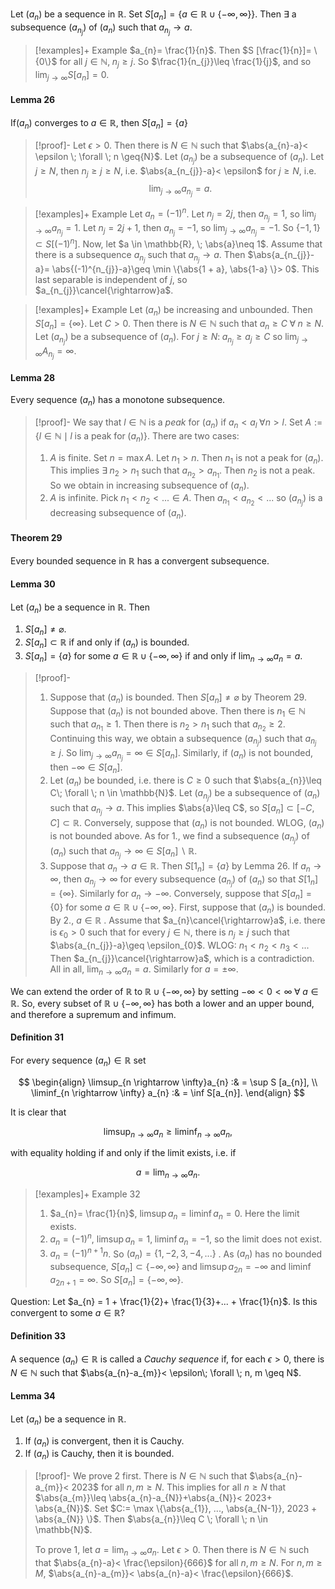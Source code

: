 Let $(a_{n})$ be a sequence in $\mathbb{R}$. Set $S [a_{n}]= \{a \in \mathbb{R}\cup \{-\infty, \infty \} \}$. Then $\exists$ a subsequence $(a_{n_{j}})$ of $(a_{n})$ such that $a_{n_{j}}\rightarrow a$.

> [!examples]+ Example
> $a_{n}= \frac{1}{n}$. Then $S [\frac{1}{n}]= \{0\}$ for all $j \in \mathbb{N}, \; n_{j}\geq j$. So $\frac{1}{n_{j}}\leq \frac{1}{j}$, and so $\lim_{j \rightarrow \infty}S [a_{n}]= 0$.

#### Lemma 26

If$(a_{n})$ converges to $a \in \mathbb{R}$, then $S [a_{n}]= \{a\}$

> [!proof]-
>  Let $\epsilon > 0$. Then there is $N \in \mathbb{N}$ such that $\abs{a_{n}-a}< \epsilon \; \forall \; n \geq{N}$. Let $(a_{n_{j}})$ be a subsequence of $(a_{n})$. Let $j \geq N$, then $n_{j}\geq j \geq N$, i.e. $\abs{a_{n_{j}}-a}< \epsilon$ for $j \geq{N}$, i.e. $$\lim_{j \rightarrow \infty}a_{n_{j}}= a.$$

> [!examples]+ Example
> Let $a_{n}= (-1)^{n}$.
> Let $n_{j}= 2j$, then $a_{n_{j}}= 1$, so $\lim_{j \rightarrow \infty}a_{n_{j}}= 1$.
> Let $n_{j}= 2j + 1$, then $a_{n_{j}} =-1$, so $\lim_{j \rightarrow \infty}a_{n_{j}}=-1$.
> So $\{-1, 1\}\subset S [(-1)^{n}]$.
> Now, let $a \in \mathbb{R}, \; \abs{a}\neq 1$. Assume that there is a subsequence $a_{n_{j}}$ such that $a_{n_{j}}\rightarrow a$. Then $\abs{a_{n_{j}}-a}= \abs{(-1)^{n_{j}}-a}\geq \min \{\abs{1 + a}, \abs{1-a} \}> 0$. This last separable is independent of $j$, so $a_{n_{j}}\cancel{\rightarrow}a$. 

> [!examples]+ Example
> Let $(a_{n})$ be increasing and unbounded. Then $S [a_{n}]= \{\infty \}$. Let $C > 0$. Then there is $N \in \mathbb{N}$ such that $a_{n}\geq C\; \forall \; n \geq N$. Let $(a_{n_{j}})$ be a subsequence of $(a_{n})$. For $j \geq N:\; a_{n_{j}}\geq a_{j}\geq C$ so $\lim_{j \rightarrow \infty}A_{n_{j}}= \infty$.

#### Lemma 28

Every sequence $(a_{n})$ has a monotone subsequence.

> [!proof]-
> We say that $l \in \mathbb{N}$ is a *peak*  for $(a_{n})$ if $a_{n}< a_{l}\; \forall n > l$.
> Set $A:= \{l \in \mathbb{N}\mid l\; \text{is a peak for}\; (a_{n}) \}$. There are two cases:
> 1. $A$ is finite. Set $n = \max A$. Let $n_{1}> n$. Then $n_{1}$ is not a peak for $(a_{n})$. This implies $\exists\; n_{2}> n_{1}$ such that $a_{n_{2}}> a_{n_{1}}$. Then $n_{2}$ is not a peak. So we obtain in increasing subsequence of $(a_{n})$.
> 2. $A$ is infinite. Pick $n_{1}< n_{2}<... \in A$. Then $a_{n_{1}}< a_{n_{2}}<...$ so $(a_{n_{j}})$ is a decreasing subsequence of $(a_{n})$.

#### Theorem 29

Every bounded sequence in $\mathbb{R}$ has a convergent subsequence.

#### Lemma 30

Let $(a_{n})$ be a sequence in $\mathbb{R}$. Then
1. $S [a_{n}]\neq \varnothing$.
2. $S [a_{n}]\subset \mathbb{R}$ if and only if $(a_{n})$ is bounded.
3. $S[a_{n}]= \{a\}$ for some $a \in \mathbb{R}\cup \{-\infty, \infty \}$ if and only if $\lim_{n \rightarrow \infty}a_{n}= a$.

> [!proof]-
> 1. Suppose that $(a_{n})$ is bounded. Then $S [a_{n}]\neq \varnothing$ by  Theorem 29. Suppose that $(a_{n})$ is not bounded above. Then there is $n_{1}\in \mathbb{N}$ such that $a_{n_{1}} \geq 1$. Then there is $n_{2}> n_{1}$ such that $a_{n_{2}}\geq 2$. Continuing this way, we obtain a subsequence $(a_{n_{j}})$ such that $a_{n_{j}}\geq j$. So $\lim_{j \rightarrow \infty}a_{n_{j}}= \infty\in S [a_{n}]$. Similarly, if $(a_{n})$ is not bounded, then $-\infty \in S [a_{n}]$.
> 2. Let $(a_{n})$ be bounded, i.e. there is $C \geq 0$ such that $\abs{a_{n}}\leq C\; \forall \; n \in \mathbb{N}$. Let $(a_{n_{j}})$ be a subsequence of $(a_{n})$ such that $a_{n_{j}}\rightarrow a$. This implies $\abs{a}\leq C$, so $S [a_{n}]\subset [-C, C]\subset \mathbb{R}$. Conversely, suppose that $(a_{n})$ is not bounded. WLOG, $(a_{n})$ is not bounded above. As for $1.$, we find a subsequence $(a_{n_{j}})$ of $(a_{n})$ such that $a_{n_{j}}\rightarrow \infty\in S [a_{n}]\smallsetminus \mathbb{R}$.
> 3. Suppose that $a_{n}\rightarrow a \in \mathbb{R}$. Then $S [1_{n}]= \{a \}$ by Lemma 26. If $a_{n}\rightarrow \infty$, then $a_{n_{j}}\rightarrow \infty$ for every subsequence $(a_{n_{j}})$ of $(a_{n})$ so that $S [1_{n}]=\{\infty\}$. Similarly for $a_{n}\rightarrow-\infty$. Conversely, suppose that $S [a_{n}]= \{0 \}$ for some $a \in \mathbb{R}\cup \{-\infty, \infty\}$. First, suppose that $(a_{n})$ is bounded. By $2.$,  $a \in \mathbb{R}$ . Assume that $a_{n}\cancel{\rightarrow}a$, i.e. there is $\epsilon_{0}> 0$ such that for every $j \in \mathbb{N}$, there is $n_{j}\geq j$ such that $\abs{a_{n_{j}}-a}\geq \epsilon_{0}$. WLOG: $n_{1}< n_{2}< n_{3}<...$ Then $a_{n_{j}}\cancel{\rightarrow}a$, which is a contradiction. All in all, $\lim_{n \rightarrow \infty}a_{n}= a$. Similarly for $a = \pm \infty$.

We can extend the order of $\mathbb{R}$ to $\mathbb{R}\cup \{-\infty, \infty\}$ by setting $-\infty < 0 < \infty\; \forall \; a \in \mathbb{R}$. So, every subset of $\mathbb{R}\cup \{-\infty, \infty\}$ has both a lower and an upper bound, and therefore a supremum and infimum.

#### Definition 31

For every sequence $(a_{n})\in \mathbb{R}$ set

$$
\begin{align}
\limsup_{n \rightarrow \infty}a_{n} :& = \sup S [a_{n}], \\
\liminf_{n \rightarrow \infty} a_{n} :& = \inf S[a_{n}].
\end{align}
$$

It is clear that

$$
\limsup_{n \rightarrow \infty} a_{n} \geq \liminf_{n \rightarrow \infty} a_{n},
$$

with equality holding if and only if the limit exists, i.e. if

$$
a = \lim_{n \rightarrow \infty}a_{n}.
$$

> [!examples]+ Example 32
> 1. $a_{n}= \frac{1}{n}$, $\limsup a_{n}= \liminf a_{n} = 0$. Here the limit exists.
> 2. $a_{n}= (-1)^{n}$, $\limsup a_{n}= 1, \; \liminf a_{n}=-1$, so the limit does not exist.
> 3. $a_{n}= (-1)^{n + 1}n$. So $(a_{n})= \{1,-2, 3, -4, ...\}$ . As $(a_{n})$ has no bounded subsequence, $S [a_{n}]\subset \{-\infty, \infty\}$ and $\limsup a_{2n}=-\infty$ and $\liminf a_{2n + 1}= \infty$. So $S [a_{n}] = \{-\infty, \infty\}$.


Question: Let $a_{n} = 1 + \frac{1}{2}+ \frac{1}{3}+... + \frac{1}{n}$. Is this convergent to some $a \in \mathbb{R}$?

#### Definition 33

A sequence $(a_{n})\in \mathbb{R}$ is called a *Cauchy sequence* if, for each $\epsilon > 0$, there is $N \in \mathbb{N}$ such that $\abs{a_{n}-a_{m}}< \epsilon\; \forall \; n, m \geq N$.

#### Lemma 34

Let $(a_{n})$ be a sequence in $\mathbb{R}$.
1. If $(a_{n})$ is convergent, then it is Cauchy.
2. If $(a_{n})$ is Cauchy, then it is bounded.

> [!proof]-
>  We prove 2 first. There is $N \in \mathbb{N}$ such that $\abs{a_{n}-a_{m}}< 2023$ for all $n, m \geq N$. This implies for all $n \geq N$ that $\abs{a_{m}}\leq \abs{a_{n}-a_{N}}+\abs{a_{N}}< 2023+ \abs{a_{N}}$. Set $C:= \max \{\abs{a_{1}}, ..., \abs{a_{N-1}}, 2023 + \abs{a_{N}} \}$. Then $\abs{a_{n}}\leq C \; \forall \; n \in \mathbb{N}$.
>  
>  To prove 1, let $a = \lim_{n \rightarrow \infty}a_{n}$. Let $\epsilon> 0$. Then there is $N \in \mathbb{N}$ such that $\abs{a_{n}-a}< \frac{\epsilon}{666}$ for all $n, m \geq N$. For $n, m \geq M$, $\abs{a_{n}-a_{m}}< \abs{a_{n}-a}< \frac{\epsilon}{666}$.

